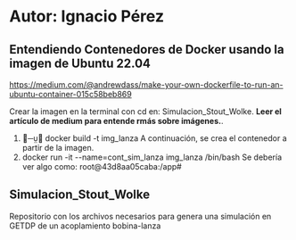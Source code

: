 # Autor: Ignacio Pérez

## Entendiendo Contenedores de Docker usando la imagen de Ubuntu 22.04
https://medium.com/@andrewdass/make-your-own-dockerfile-to-run-an-ubuntu-container-015c58beb869

Crear la imagen en la terminal con cd en: Simulacion_Stout_Wolke. **Leer el artículo de medium para entende rmás sobre imágenes.**.

1. ╰─ docker build -t img_lanza
A continuación, se crea el contenedor a partir de la imagen.
2. docker run -it --name=cont_sim_lanza img_lanza /bin/bash
Se debería ver algo como: root@43d8aa05caba:/app# 

## Simulacion_Stout_Wolke
Repositorio con los archivos necesarios para genera una simulación en GETDP de un acoplamiento bobina-lanza
